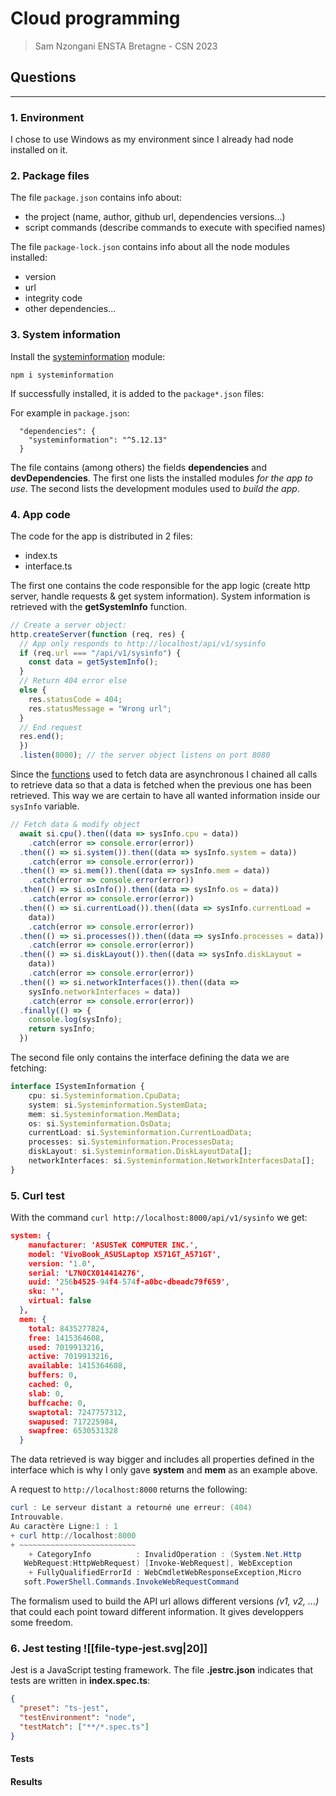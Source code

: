 # Cloud programming
> Sam Nzongani 
> ENSTA Bretagne - CSN 2023

## Questions
---

### 1. Environment
I chose to use Windows as my environment since I already had node installed on it.

### 2. Package files
The file ``package.json`` contains info about:
- the project (name, author, github url, dependencies versions...)
- script commands (describe commands to execute with specified names)

The file ``package-lock.json`` contains info about all the node modules installed:
- version
- url
- integrity code
- other dependencies...

### 3. System information
Install the [systeminformation](https://www.npmjs.com/package/systeminformation) module:

```
npm i systeminformation
```

If successfully installed, it is added to the ``package*.json`` files:

For example in ``package.json``:

```
  "dependencies": {
    "systeminformation": "^5.12.13"
  }
```

The file contains (among others) the fields **dependencies** and **devDependencies**.
The first one lists the installed modules *for the app to use*.
The second lists the development modules used to *build the app*.

### 4. App code

The code for the app is distributed in 2 files:
- index.ts
- interface.ts

The first one contains the code responsible for the app logic (create http server, handle requests & get system information). System information is retrieved with the **getSystemInfo** function.
```typescript
// Create a server object:
http.createServer(function (req, res) {
  // App only responds to http://localhost/api/v1/sysinfo
  if (req.url === "/api/v1/sysinfo") {
    const data = getSystemInfo();
  }
  // Return 404 error else
  else {
    res.statusCode = 404;
    res.statusMessage = "Wrong url";
  }
  // End request
  res.end();
  })
  .listen(8000); // the server object listens on port 8080
```
Since the [functions](https://systeminformation.io/) used to fetch data are asynchronous I chained all calls to retrieve data so that a data is fetched when the previous one has been retrieved.
This way we are certain to have all wanted information inside our ``sysInfo`` variable.
```typescript
// Fetch data & modify object
  await si.cpu().then((data => sysInfo.cpu = data))
    .catch(error => console.error(error))
  .then(() => si.system()).then((data => sysInfo.system = data))
    .catch(error => console.error(error))
  .then(() => si.mem()).then((data => sysInfo.mem = data))
    .catch(error => console.error(error))
  .then(() => si.osInfo()).then((data => sysInfo.os = data))
    .catch(error => console.error(error))
  .then(() => si.currentLoad()).then((data => sysInfo.currentLoad = 
    data))
    .catch(error => console.error(error))
  .then(() => si.processes()).then((data => sysInfo.processes = data))
    .catch(error => console.error(error))
  .then(() => si.diskLayout()).then((data => sysInfo.diskLayout = 
    data))
    .catch(error => console.error(error))
  .then(() => si.networkInterfaces()).then((data => 
    sysInfo.networkInterfaces = data))
    .catch(error => console.error(error))
  .finally(() => {
    console.log(sysInfo);
    return sysInfo;
  })
```
The second file only contains the interface defining the data we are fetching:
```typescript
interface ISystemInformation {
    cpu: si.Systeminformation.CpuData;
    system: si.Systeminformation.SystemData;
    mem: si.Systeminformation.MemData;
    os: si.Systeminformation.OsData;
    currentLoad: si.Systeminformation.CurrentLoadData;
    processes: si.Systeminformation.ProcessesData;
    diskLayout: si.Systeminformation.DiskLayoutData[];
    networkInterfaces: si.Systeminformation.NetworkInterfacesData[];
}
```

### 5. Curl test
With the command ``curl http://localhost:8000/api/v1/sysinfo`` we get:
```JSON
system: {
    manufacturer: 'ASUSTeK COMPUTER INC.',
    model: 'VivoBook_ASUSLaptop X571GT_A571GT',
    version: '1.0',
    serial: 'L7N0CX014414276',
    uuid: '256b4525-94f4-574f-a0bc-dbeadc79f659',
    sku: '',
    virtual: false
  },
  mem: {
    total: 8435277824,
    free: 1415364608,
    used: 7019913216,
    active: 7019913216,
    available: 1415364608,
    buffers: 0,
    cached: 0,
    slab: 0,
    buffcache: 0,
    swaptotal: 7247757312,
    swapused: 717225984,
    swapfree: 6530531328
  }
```
The data retrieved is way bigger and includes all properties defined in the interface which is why I only gave **system** and **mem** as an example above.

A request to ``http://localhost:8000`` returns the following:
```powershell
curl : Le serveur distant a retourné une erreur: (404) 
Introuvable.
Au caractère Ligne:1 : 1
+ curl http://localhost:8000
+ ~~~~~~~~~~~~~~~~~~~~~~~~~~
    + CategoryInfo          : InvalidOperation : (System.Net.Http  
   WebRequest:HttpWebRequest) [Invoke-WebRequest], WebException    
    + FullyQualifiedErrorId : WebCmdletWebResponseException,Micro  
   soft.PowerShell.Commands.InvokeWebRequestCommand
```

The formalism used to build the API url allows different versions *(v1, v2, ...)* that could each point toward different information. It gives developpers some freedom.
### 6. Jest testing ![[file-type-jest.svg|20]]
Jest is a JavaScript testing framework.
The file **.jestrc.json** indicates that tests are written in **index.spec.ts**:
```JSON
{
  "preset": "ts-jest",
  "testEnvironment": "node",
  "testMatch": ["**/*.spec.ts"]
}
```

#### Tests
#### Results

